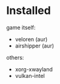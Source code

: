 # Installed

game itself:
- veloren (aur)
- airshipper (aur)

others:
- xorg-xwayland
- vulkan-intel
